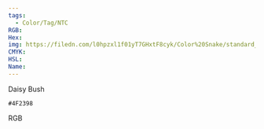 ```yaml
---
tags:
  - Color/Tag/NTC
RGB:
Hex:
img: https://filedn.com/l0hpzxl1f01yT7GHxtF8cyk/Color%20Snake/standard_csv_to_svg/%23/4F2398.svg
CMYK:
HSL:
Name:
---
```

Daisy Bush
```palette
#4F2398
```
RGB
